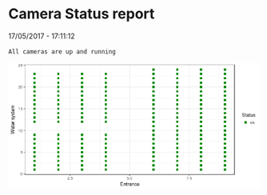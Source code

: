 Camera Status report
================
17/05/2017 - 17:11:12

    All cameras are up and running

![](camreport_files/figure-markdown_github/unnamed-chunk-2-1.png)
